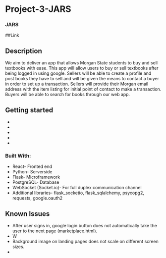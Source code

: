# Project-3-JARS

### JARS

##Link

## Description
We aim to deliver an app that allows Morgan State students to buy and sell textbooks with ease. This app will allow users to  buy or sell textbooks after being logged in using google. Sellers  will be able to create a profile and post books they have to sell and will be given the means to contact a buyer in order to set up a transaction. Sellers will provide their Morgan email address with the item listing for initial point of contact to make a transaction. Buyers will be able to search for books through our web app.

## Getting started
- 
-
-
-
-


### Built With:
- React- Fronted end
- Python- Serverside
- Flask- Microframework
- PostgreSQL- Database
- WebSocket (Socket.io)- For full duplex communication channel
- Additional libraries- flask_socketio, flask_sqlalchemy, psycopg2, requests, google.oauth2


## Known Issues
- After user signs in, google login button does not automatically take the user to the next page (marketplace.html).
-   W
- Background image on landing pages does not scale on different screen sizes.
- 
